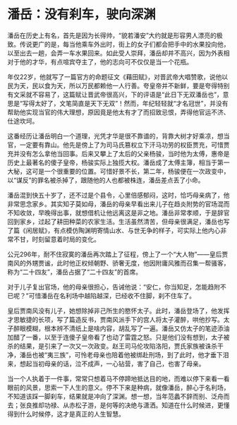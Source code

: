 # 潘岳：没有刹车，驶向深渊

潘岳在历史上有名，首先是因为长得帅，“貌若潘安”大约就是形容男人漂亮的极致。传说更广的是，每当他乘车外出时，街上的女子们都会把手中的水果投向他，以至出去一趟，会弄一车水果回来。如此受人崇拜，潘岳却并不高兴，因为外表相对于他的才华，有点喧宾夺主了，他的志向可不仅仅是当一个花瓶。 

年仅22岁，他就写了一篇官方的命题征文《藉田赋》，对晋武帝大唱赞歌，说他以民为天，民以食为天，所以万民都赖他一人行善。夸皇帝并不新鲜，要是夸得特别有文采就不容易了，这篇赋让晋武帝很高兴，下的评语是“此日下无双潘岳也”，意思是“写得太好了，文笔简直是天下无双”！然而，年纪轻轻就“才名冠世”，并没有帮助他实现当官的伟大理想，原因竟是他太有才了而招致忌恨，弄得他官运不济、仕途坎坷。 

这番经历让潘岳明白一个道理，光凭才华是很不靠谱的，背靠大树才好乘凉，想当官，一定要有靠山。他先是傍上了为司马氏篡权立下汗马功劳的权臣贾充，可惜贾充并没有怎么拿他当回事。后来又攀上了太后的父亲杨骏，当时他为太傅，惠帝是历史上最著名的傻子皇帝，杨骏实际上独揽大权。潘岳成了太傅主簿，相当于第一大秘，这可是一个很重要的位置。可惜好景不长，第二年，杨骏便在一次政变中，以“谋反”的罪名被杀掉了，跟随他的人也都被株连，潘岳差点丢了小命。 

潘岳混到快五十岁了，还不过是个县令，心里倍感郁闷，这时，恰巧母亲病了，他非常思念家乡。其实知子莫如母，潘岳的母亲早看出来儿子在趋炎附势的官场混而不知收敛，早晚得出事，就想借机让他远离这是非之地。潘岳非常孝顺，于是辞官回到家乡，过起了耕田种菜的农家生活。生活虽然清苦，但母亲很满足，潘岳也写了篇《闲居赋》，有点模仿陶渊明寄情山水、与世无争的样子，可实际上他内心非常不甘，时刻留意着时局的变化。 

公元296年，耐不住寂寞的潘岳再次踏上了征程，傍上了一个“大人物”——皇后贾南风的外甥贾谧，此时他正权倾朝野、骄奢无度，他因附庸风雅而召集一帮骚客，称为“二十四友”，潘岳占据了“二十四友”的首席。 

对于儿子复出官场，他的母亲很担心，告诫他说：“安仁，你当知足，怎能趋附不已呢？”可惜潘岳在名利场中越陷越深，已经收不住脚，刹不住车了。 

皇后贾南风没有儿子，她想除掉非己所生的愍怀太子。此时，潘岳登场了，他发挥才思敏捷的长项，写了篇造反书，贾南风派手下的宫人将太子灌醉，哄他抄写。太子醉眼模糊，根本辨不清纸上是啥内容，胡乱写了一遍。潘岳又仿太子的笔迹添油加醋了一番，以至于连傻子皇帝看了也动了雷霆之怒。只是他们没有想到，太子被杀的结果，是引来了一次又一次政变。赵王司马伦攻陷洛阳，贾氏家族被诛杀干净，潘岳也被“夷三族”，可怜老母亲也陪着他被绑赴刑场，到了此时，他才垂下泪来，想起当初母亲的话，泣不成声，一心钻营，害了自己，也害了母亲。 

当一个人执着于一件事，常常只想着马不停蹄地抵达目的地，而难以停下来看一看眼前的风景，思索一下人生的意义。停不下来是种病，就像潘岳，醉心于名利场，不知道该踩一脚刹车，结果就是冲向了深渊。想一想，当年范蠡不辞而别、泛舟而去；张良推却功禄、从赤松子游，是何等的决绝与潇洒。知道在什么时候进，更懂得到什么时候停，这才是真正的人生智慧。